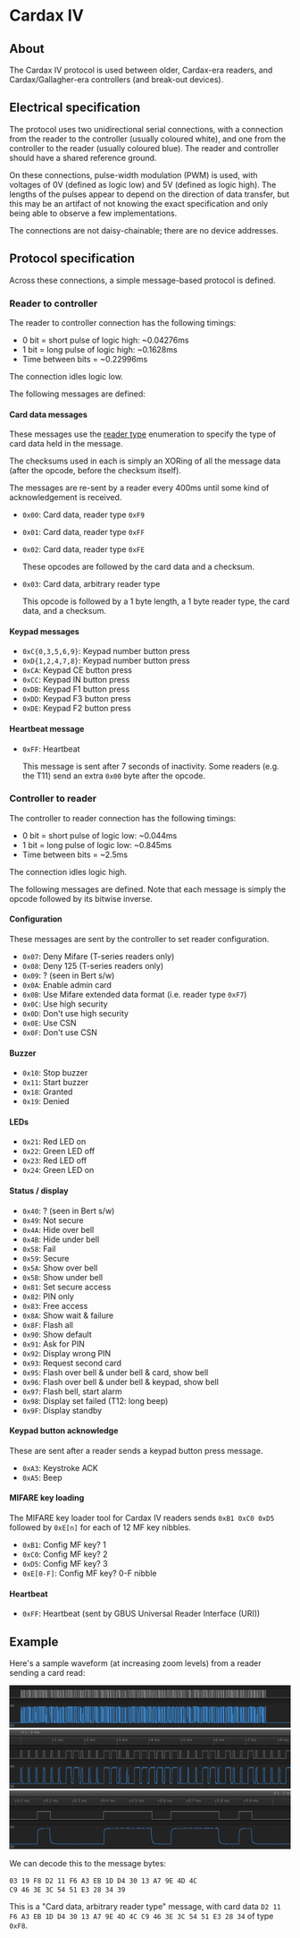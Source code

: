 # Cardax IV

## About

The Cardax IV protocol is used between older, Cardax-era readers, and Cardax/Gallagher-era controllers (and break-out devices).

## Electrical specification

The protocol uses two unidirectional serial connections, with a connection from the reader to the controller (usually coloured white), and one from the controller to the reader (usually coloured blue). The reader and controller should have a shared reference ground.

On these connections, pulse-width modulation (PWM) is used, with voltages of 0V (defined as logic low) and 5V (defined as logic high). The lengths of the pulses appear to depend on the direction of data transfer, but this may be an artifact of not knowing the exact specification and only being able to observe a few implementations.

The connections are not daisy-chainable; there are no device addresses.

## Protocol specification

Across these connections, a simple message-based protocol is defined.

### Reader to controller

The reader to controller connection has the following timings:

* 0 bit = short pulse of logic high: ~0.04276ms
* 1 bit = long pulse of logic high: ~0.1628ms
* Time between bits = ~0.22996ms

The connection idles logic low.

The following messages are defined:

#### Card data messages

These messages use the [reader type](../reader-types.md) enumeration to specify the type of card data held in the message.

The checksums used in each is simply an XORing of all the message data (after the opcode, before the checksum itself).

The messages are re-sent by a reader every 400ms until some kind of acknowledgement is received.

* `0x00`: Card data, reader type `0xF9`
* `0x01`: Card data, reader type `0xFF`
* `0x02`: Card data, reader type `0xFE`

  These opcodes are followed by the card data and a checksum.

* `0x03`: Card data, arbitrary reader type

  This opcode is followed by a 1 byte length, a 1 byte reader type, the card data, and a checksum.

#### Keypad messages

* `0xC{0,3,5,6,9}`: Keypad number button press
* `0xD{1,2,4,7,8}`: Keypad number button press
* `0xCA`: Keypad CE button press
* `0xCC`: Keypad IN button press
* `0xDB`: Keypad F1 button press
* `0xDD`: Keypad F3 button press
* `0xDE`: Keypad F2 button press

#### Heartbeat message

* `0xFF`: Heartbeat

  This message is sent after 7 seconds of inactivity. Some readers (e.g. the T11) send an extra `0x00` byte after the opcode.

### Controller to reader

The controller to reader connection has the following timings:

* 0 bit = short pulse of logic low: ~0.044ms
* 1 bit = long pulse of logic low: ~0.845ms
* Time between bits = ~2.5ms

The connection idles logic high.

The following messages are defined. Note that each message is simply the opcode followed by its bitwise inverse.

#### Configuration

These messages are sent by the controller to set reader configuration.

* `0x07`: Deny Mifare (T-series readers only)
* `0x08`: Deny 125 (T-series readers only)
* `0x09`: ? (seen in Bert s/w)
* `0x0A`: Enable admin card
* `0x0B`: Use Mifare extended data format (i.e. reader type `0xF7`)
* `0x0C`: Use high security
* `0x0D`: Don't use high security
* `0x0E`: Use CSN
* `0x0F`: Don't use CSN

#### Buzzer

* `0x10`: Stop buzzer
* `0x11`: Start buzzer
* `0x18`: Granted
* `0x19`: Denied

#### LEDs

* `0x21`: Red LED on
* `0x22`: Green LED off
* `0x23`: Red LED off
* `0x24`: Green LED on

#### Status / display

* `0x40`: ? (seen in Bert s/w)
* `0x49`: Not secure
* `0x4A`: Hide over bell
* `0x4B`: Hide under bell
* `0x58`: Fail
* `0x59`: Secure
* `0x5A`: Show over bell
* `0x5B`: Show under bell
* `0x81`: Set secure access
* `0x82`: PIN only
* `0x83`: Free access
* `0x8A`: Show wait & failure
* `0x8F`: Flash all
* `0x90`: Show default
* `0x91`: Ask for PIN
* `0x92`: Display wrong PIN
* `0x93`: Request second card
* `0x95`: Flash over bell & under bell & card, show bell
* `0x96`: Flash over bell & under bell & keypad, show bell
* `0x97`: Flash bell, start alarm
* `0x98`: Display set failed (T12: long beep)
* `0x9F`: Display standby

#### Keypad button acknowledge

These are sent after a reader sends a keypad button press message.

* `0xA3`: Keystroke ACK
* `0xA5`: Beep

#### MIFARE key loading

The MIFARE key loader tool for Cardax IV readers sends `0xB1 0xC0 0xD5` followed by `0xE[n]` for each of 12 MF key nibbles.

* `0xB1`: Config MF key? 1
* `0xC0`: Config MF key? 2
* `0xD5`: Config MF key? 3
* `0xE[0-F]`: Config MF key? 0-F nibble

#### Heartbeat

* `0xFF`: Heartbeat (sent by GBUS Universal Reader Interface (URI))


## Example

Here's a sample waveform (at increasing zoom levels) from a reader sending a card read:

![](message1.png)
![](message2.png)
![](message3.png)

We can decode this to the message bytes:

```
03 19 F8 D2 11 F6 A3 EB 1D D4 30 13 A7 9E 4D 4C
C9 46 3E 3C 54 51 E3 28 34 39
```

This is a "Card data, arbitrary reader type" message, with card data
`D2 11 F6 A3 EB 1D D4 30 13 A7 9E 4D 4C C9 46 3E 3C 54 51 E3 28 34`
of type `0xF8`.

